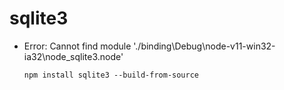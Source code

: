 # sqlite3

- Error: Cannot find module './binding\Debug\node-v11-win32-ia32\node_sqlite3.node'

    `npm install sqlite3 --build-from-source`

